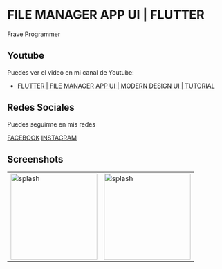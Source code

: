 # FILE MANAGER APP UI | FLUTTER

Frave Programmer

## Youtube

Puedes ver el video en mi canal de Youtube:

- [FLUTTER | FILE MANAGER APP UI | MODERN DESIGN UI | TUTORIAL](https://youtu.be/LCEyWOj86DM)

## Redes Sociales

Puedes seguirme en mis redes

[FACEBOOK](https://www.facebook.com/fraveProgrammer)
[INSTAGRAM](https://www.instagram.com/_frave)

## Screenshots

<table>
  <tr>
    <td><img src="" alt="splash" width="200"></td>
    <td><img src="" alt="splash" width="200"></td>
  </tr>
</table>
